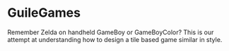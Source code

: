 GuileGames
==========

Remember Zelda on handheld GameBoy or GameBoyColor? This is our attempt at understanding how to design a tile based game similar in style.

